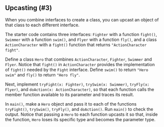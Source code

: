 ## Upcasting (#3)

When you combine interfaces to create a class, you can upcast an object of that
class to each different interface.

The starter code contains three interfaces: `Fighter` with a function `fight()`,
`Swimmer` with a function `swim()`, and `Flyer` with a function `fly()`, and a
class `ActionCharacter` with a `fight()` function that returns `"ActionCharacter
fight"`.

Define a class `Hero` that combines `ActionCharacter`, `Fighter`, `Swimmer` and
`Flyer`. Notice that `fight()` in `ActionCharacter` provides the implementation
of `fight()` needed by the `Fight` interface. Define `swim()` to return `"Hero
swim"` and `fly()` to return `"Hero fly"`.

Next, implement `tryFight(x: Fighter)`, `trySwim(x: Swimmer)`,
`tryFly(x: Flyer)`, and `doAction(x: ActionCharacter)`, so that each function
calls the member function available to its parameter and traces its result.

In `main()`, make a `Hero` object and pass it to each of the functions
`tryFight()`, `trySwim()`, `tryFly()`, and `doAction()`. Run `main()` to check
the output. Notice that passing a `Hero` to each function upcasts it so that,
inside the function, `Hero` loses its specific type and becomes the parameter
type.

